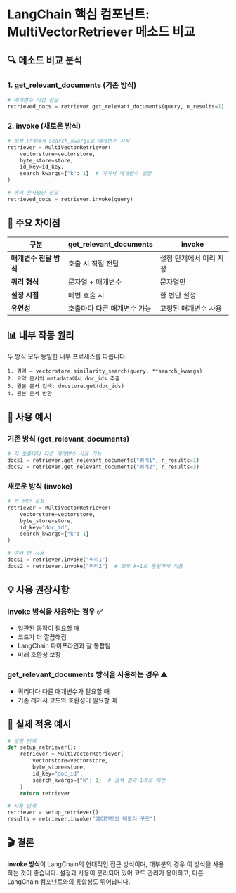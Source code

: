# LangChain 핵심 컴포넌트: MultiVectorRetriever 메소드 비교

## 🔍 메소드 비교 분석

### 1. **get_relevant_documents** (기존 방식)
```python
# 매개변수 직접 전달
retrieved_docs = retriever.get_relevant_documents(query, n_results=1)
```

### 2. **invoke** (새로운 방식)
```python
# 설정 단계에서 search_kwargs로 매개변수 지정
retriever = MultiVectorRetriever(
    vectorstore=vectorstore,
    byte_store=store,
    id_key=id_key,
    search_kwargs={"k": 1}  # 여기서 매개변수 설정
)

# 쿼리 문자열만 전달
retrieved_docs = retriever.invoke(query)
```

## 🔄 주요 차이점

| 구분 | get_relevant_documents | invoke |
|------|----------------------|---------|
| **매개변수 전달 방식** | 호출 시 직접 전달 | 설정 단계에서 미리 지정 |
| **쿼리 형식** | 문자열 + 매개변수 | 문자열만 |
| **설정 시점** | 매번 호출 시 | 한 번만 설정 |
| **유연성** | 호출마다 다른 매개변수 가능 | 고정된 매개변수 사용 |

## 📊 내부 작동 원리

두 방식 모두 동일한 내부 프로세스를 따릅니다:

```
1. 쿼리 → vectorstore.similarity_search(query, **search_kwargs)
2. 요약 문서의 metadata에서 doc_ids 추출
3. 원본 문서 검색: docstore.get(doc_ids)
4. 원본 문서 반환
```

## 🎯 사용 예시

### 기존 방식 (get_relevant_documents)
```python
# 각 호출마다 다른 매개변수 사용 가능
docs1 = retriever.get_relevant_documents("쿼리1", n_results=1)
docs2 = retriever.get_relevant_documents("쿼리2", n_results=3)
```

### 새로운 방식 (invoke)
```python
# 한 번만 설정
retriever = MultiVectorRetriever(
    vectorstore=vectorstore,
    byte_store=store,
    id_key="doc_id",
    search_kwargs={"k": 1}
)

# 여러 번 사용
docs1 = retriever.invoke("쿼리1")
docs2 = retriever.invoke("쿼리2")  # 모두 k=1로 동일하게 적용
```

## 💡 사용 권장사항

### **invoke 방식을 사용하는 경우** ✅
- 일관된 동작이 필요할 때
- 코드가 더 깔끔해짐
- LangChain 파이프라인과 잘 통합됨
- 미래 호환성 보장

### **get_relevant_documents 방식을 사용하는 경우** ⚠️
- 쿼리마다 다른 매개변수가 필요할 때
- 기존 레거시 코드와 호환성이 필요할 때

## 🔧 실제 적용 예시

```python
# 설정 단계
def setup_retriever():
    retriever = MultiVectorRetriever(
        vectorstore=vectorstore,
        byte_store=store,
        id_key="doc_id",
        search_kwargs={"k": 1}  # 검색 결과 1개로 제한
    )
    return retriever

# 사용 단계
retriever = setup_retriever()
results = retriever.invoke("에이전트의 메모리 구조")
```

## 🎬 결론

**invoke 방식**이 LangChain의 현대적인 접근 방식이며, 대부분의 경우 이 방식을 사용하는 것이 좋습니다. 설정과 사용이 분리되어 있어 코드 관리가 용이하고, 다른 LangChain 컴포넌트와의 통합성도 뛰어납니다. 